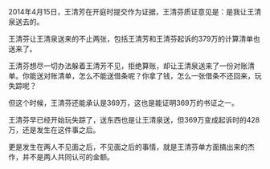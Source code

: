 2014年4月15日，王清芳在开庭时提交作为证据，王清芬质证意见是：是我让王清泉送去的。

王清芬让王清泉送来的不止两张，包括王清芳和王清芬起诉的379万的计算清单也送来了。

王清芬想尽一切办法躲着王清芳不见，拒绝算账，却让王清泉送来了一份对账清单。你能送对账清单，怎么不能送借条呢？你拿了钱，怎么一张借条不还回来，玩失踪呢？

但这个时候，王清芬还能承认是369万，这也是能证明369万的书证之一。

王清芬早已经开始玩失踪了，送东西也是让王清泉送，但369万变成起诉时的428万，还是发生在这件事之后。

更是发生在两人不见面之后，不见面之后的事情，就是王清芬单方面搞出来的杰作，并不是两人共同认可的金额。
